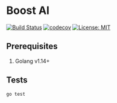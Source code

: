 # Boost AI
[![Build Status](https://travis-ci.org/jkeam/boostai.svg?branch=master)](https://travis-ci.org/jkeam/boostai)
[![codecov](https://codecov.io/gh/jkeam/boostai/branch/master/graph/badge.svg?token=K8YH2G15UP)](https://codecov.io/gh/jkeam/boostai)
[![License: MIT](https://img.shields.io/badge/License-MIT-yellow.svg)](https://opensource.org/licenses/MIT)


## Prerequisites
1.  Golang v1.14+

## Tests
`go test`